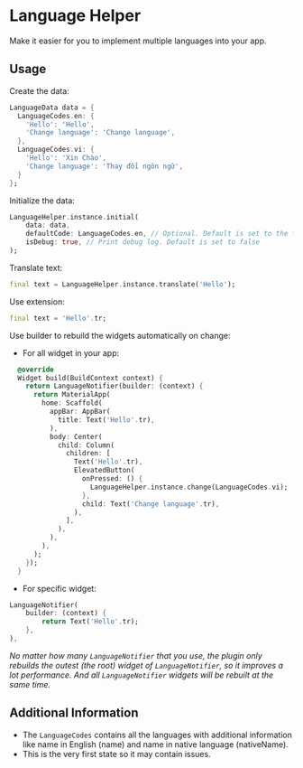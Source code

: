 # Language Helper

Make it easier for you to implement multiple languages into your app.

## Usage

Create the data:

``` dart
LanguageData data = {
  LanguageCodes.en: {
    'Hello': 'Hello',
    'Change language': 'Change language',
  },
  LanguageCodes.vi: {
    'Hello': 'Xin Chào',
    'Change language': 'Thay đổi ngôn ngữ',
  }
};
```

Initialize the data:

``` dart
LanguageHelper.instance.initial(
    data: data,
    defaultCode: LanguageCodes.en, // Optional. Default is set to the first language of [data]
    isDebug: true, // Print debug log. Default is set to false
);
```

Translate text:

``` dart
final text = LanguageHelper.instance.translate('Hello');
```

Use extension:

``` dart
final text = 'Hello'.tr;
```

Use builder to rebuild the widgets automatically on change:

- For all widget in your app:

``` dart
  @override
  Widget build(BuildContext context) {
    return LanguageNotifier(builder: (context) {
      return MaterialApp(
        home: Scaffold(
          appBar: AppBar(
            title: Text('Hello'.tr),
          ),
          body: Center(
            child: Column(
              children: [
                Text('Hello'.tr),
                ElevatedButton(
                  onPressed: () {
                    LanguageHelper.instance.change(LanguageCodes.vi);
                  },
                  child: Text('Change language'.tr),
                ),
              ],
            ),
          ),
        ),
      );
    });
  }
```

- For specific widget:

``` dart
LanguageNotifier(
    builder: (context) {
        return Text('Hello'.tr);
    },
),
```

*No matter how many `LanguageNotifier` that you use, the plugin only rebuilds the outest (the root) widget of `LanguageNotifier`, so it improves a lot performance. And all `LanguageNotifier` widgets will be rebuilt at the same time.*

## Additional Information

- The `LanguageCodes` contains all the languages with additional information like name in English (name) and name in native language (nativeName).
- This is the very first state so it may contain issues.
